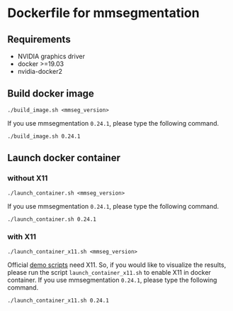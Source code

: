 # Dockerfile for mmsegmentation

## Requirements

- NVIDIA graphics driver
- docker >=19.03
- nvidia-docker2

## Build docker image

```
./build_image.sh <mmseg_version>
```

If you use mmsegmentation `0.24.1`, please type the following command.

```
./build_image.sh 0.24.1
```

## Launch docker container

### without X11

```
./launch_container.sh <mmseg_version>
```

If you use mmsegmentation `0.24.1`, please type the following command.

```
./launch_container.sh 0.24.1
```

### with X11

```
./launch_container_x11.sh <mmseg_version>
```
Official [demo scripts](https://github.com/open-mmlab/mmsegmentation/tree/v0.24.1/demo) need X11. So, if you would like to visualize the results, please run the script `launch_container_x11.sh` to enable X11 in docker container.
If you use mmsegmentation `0.24.1`, please type the following command.

```
./launch_container_x11.sh 0.24.1
```
